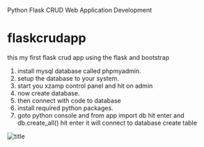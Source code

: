 Python Flask CRUD Web Application Development
# flaskcrudapp
this my first flask crud app using the flask and bootstrap

1. install mysql database called phpmyadmin.
2. setup the database to your system.
3. start you xzamp control panel and hit on admin
4. now create database.
5. then connect with code to database 
6. install required python packages.
7. goto python console and from app import db hit enter and db.create_all() hit enter it will connect to database create table 

![title]()
